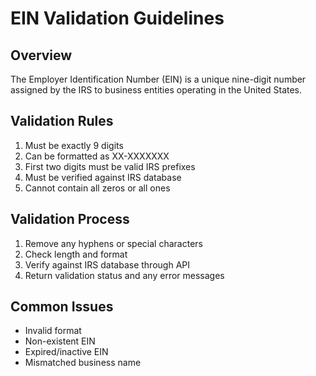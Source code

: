 # EIN Validation Guidelines

## Overview
The Employer Identification Number (EIN) is a unique nine-digit number assigned by the IRS to business entities operating in the United States.

## Validation Rules
1. Must be exactly 9 digits
2. Can be formatted as XX-XXXXXXX
3. First two digits must be valid IRS prefixes
4. Must be verified against IRS database
5. Cannot contain all zeros or all ones

## Validation Process
1. Remove any hyphens or special characters
2. Check length and format
3. Verify against IRS database through API
4. Return validation status and any error messages

## Common Issues
- Invalid format
- Non-existent EIN
- Expired/inactive EIN
- Mismatched business name